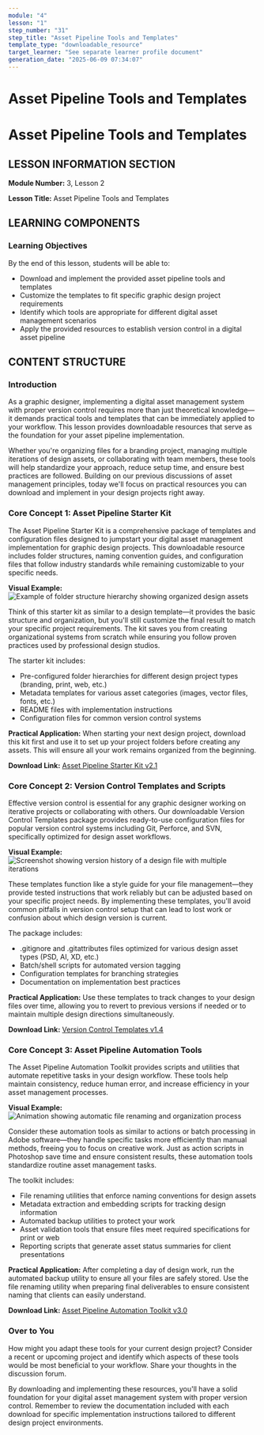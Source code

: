 ```yaml
---
module: "4"
lesson: "1"
step_number: "31"
step_title: "Asset Pipeline Tools and Templates"
template_type: "downloadable_resource"
target_learner: "See separate learner profile document"
generation_date: "2025-06-09 07:34:07"
---
```


# Asset Pipeline Tools and Templates

# Asset Pipeline Tools and Templates

## LESSON INFORMATION SECTION

**Module Number:** 3, Lesson 2

**Lesson Title:** Asset Pipeline Tools and Templates

## LEARNING COMPONENTS

### Learning Objectives

By the end of this lesson, students will be able to:

- Download and implement the provided asset pipeline tools and templates
- Customize the templates to fit specific graphic design project requirements
- Identify which tools are appropriate for different digital asset management scenarios
- Apply the provided resources to establish version control in a digital asset pipeline

## CONTENT STRUCTURE

### Introduction

As a graphic designer, implementing a digital asset management system with proper version control requires more than just theoretical knowledge—it demands practical tools and templates that can be immediately applied to your workflow. This lesson provides downloadable resources that serve as the foundation for your asset pipeline implementation. 

Whether you're organizing files for a branding project, managing multiple iterations of design assets, or collaborating with team members, these tools will help standardize your approach, reduce setup time, and ensure best practices are followed. Building on our previous discussions of asset management principles, today we'll focus on practical resources you can download and implement in your design projects right away.

### Core Concept 1: Asset Pipeline Starter Kit

The Asset Pipeline Starter Kit is a comprehensive package of templates and configuration files designed to jumpstart your digital asset management implementation for graphic design projects. This downloadable resource includes folder structures, naming convention guides, and configuration files that follow industry standards while remaining customizable to your specific needs.

**Visual Example:** 
![Example of folder structure hierarchy showing organized design assets](https://excelhs.com/images/folder-structure-example.jpg)

Think of this starter kit as similar to a design template—it provides the basic structure and organization, but you'll still customize the final result to match your specific project requirements. The kit saves you from creating organizational systems from scratch while ensuring you follow proven practices used by professional design studios.

The starter kit includes:
- Pre-configured folder hierarchies for different design project types (branding, print, web, etc.)
- Metadata templates for various asset categories (images, vector files, fonts, etc.)
- README files with implementation instructions
- Configuration files for common version control systems

**Practical Application:** When starting your next design project, download this kit first and use it to set up your project folders before creating any assets. This will ensure all your work remains organized from the beginning.

**Download Link:** [Asset Pipeline Starter Kit v2.1](https://excelhs.com/resources/asset-pipeline-kit)

### Core Concept 2: Version Control Templates and Scripts

Effective version control is essential for any graphic designer working on iterative projects or collaborating with others. Our downloadable Version Control Templates package provides ready-to-use configuration files for popular version control systems including Git, Perforce, and SVN, specifically optimized for design asset workflows.

**Visual Example:**
![Screenshot showing version history of a design file with multiple iterations](https://excelhs.com/images/version-control-example.jpg)

These templates function like a style guide for your file management—they provide tested instructions that work reliably but can be adjusted based on your specific project needs. By implementing these templates, you'll avoid common pitfalls in version control setup that can lead to lost work or confusion about which design version is current.

The package includes:
- .gitignore and .gitattributes files optimized for various design asset types (PSD, AI, XD, etc.)
- Batch/shell scripts for automated version tagging
- Configuration templates for branching strategies
- Documentation on implementation best practices

**Practical Application:** Use these templates to track changes to your design files over time, allowing you to revert to previous versions if needed or to maintain multiple design directions simultaneously.

**Download Link:** [Version Control Templates v1.4](https://excelhs.com/resources/vc-templates)

### Core Concept 3: Asset Pipeline Automation Tools

The Asset Pipeline Automation Toolkit provides scripts and utilities that automate repetitive tasks in your design workflow. These tools help maintain consistency, reduce human error, and increase efficiency in your asset management processes.

**Visual Example:**
![Animation showing automatic file renaming and organization process](https://excelhs.com/images/automation-example.gif)

Consider these automation tools as similar to actions or batch processing in Adobe software—they handle specific tasks more efficiently than manual methods, freeing you to focus on creative work. Just as action scripts in Photoshop save time and ensure consistent results, these automation tools standardize routine asset management tasks.

The toolkit includes:
- File renaming utilities that enforce naming conventions for design assets
- Metadata extraction and embedding scripts for tracking design information
- Automated backup utilities to protect your work
- Asset validation tools that ensure files meet required specifications for print or web
- Reporting scripts that generate asset status summaries for client presentations

**Practical Application:** After completing a day of design work, run the automated backup utility to ensure all your files are safely stored. Use the file renaming utility when preparing final deliverables to ensure consistent naming that clients can easily understand.

**Download Link:** [Asset Pipeline Automation Toolkit v3.0](https://excelhs.com/resources/automation-toolkit)

### Over to You

How might you adapt these tools for your current design project? Consider a recent or upcoming project and identify which aspects of these tools would be most beneficial to your workflow. Share your thoughts in the discussion forum.

By downloading and implementing these resources, you'll have a solid foundation for your digital asset management system with proper version control. Remember to review the documentation included with each download for specific implementation instructions tailored to different design project environments.